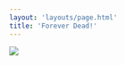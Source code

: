 ```yaml
---
layout: 'layouts/page.html'
title: 'Forever Dead!'
---
```


<div class="flex justify-center">
  <img src="/images/logo.png" class="md:max-w-md">
</div>
